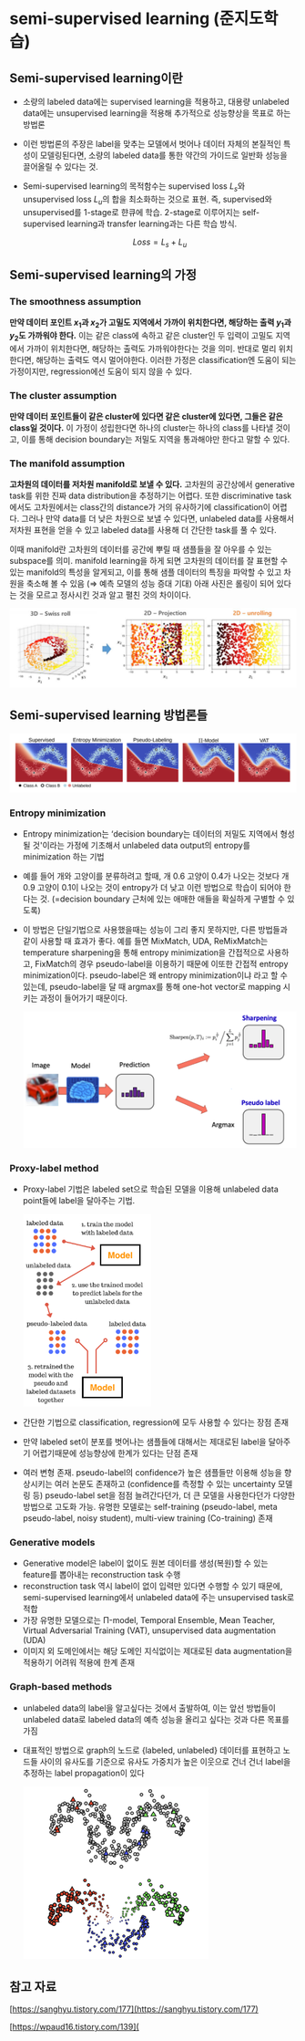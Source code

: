 # semi-supervised learning (준지도학습)

## Semi-supervised learning이란

- 소량의 labeled data에는 supervised learning을 적용하고, 대용량 unlabeled data에는 unsupervised learning을 적용해 추가적으로 성능향상을 목표로 하는 방법론

- 이런 방법론의 주장은 label을 맞추는 모델에서 벗어나 데이터 자체의 본질적인 특성이 모델링된다면, 소량의 labeled data를 통한 약간의 가이드로 일반화 성능을 끌어올릴 수 있다는 것.

- Semi-supervised learning의 목적함수는 supervised loss $L_s$와 unsupervised loss $L_u$의 합을 최소화하는 것으로 표현. 즉, supervised와 unsupervised를 1-stage로 햔큐에 학습. 2-stage로 이루어지는 self-supervised learning과 transfer learning과는 다른 학습 방식.

  $$
  Loss = L_s + L_u
  $$

## Semi-supervised learning의 가정

### The smoothness assumption

**만약 데이터 포인트 $x_1$과 $x_2$가 고밀도 지역에서 가까이 위치한다면, 해당하는 출력 $y_1$과  $y_2$도 가까워야 한다.** 이는 같은 class에 속하고 같은 cluster인 두 입력이 고밀도 지역에서 가까이 위치한다면, 해당하는 출력도 가까워야한다는 것을 의미. 반대로 멀리 위치한다면, 해당하는 출력도 역시 멀어야한다. 이러한 가정은 classification엔 도움이 되는 가정이지만, regression에선 도움이 되지 않을 수 있다.

### The cluster assumption

**만약 데이터 포인트들이 같은 cluster에 있다면 같은 cluster에 있다면, 그들은 같은 class일 것이다.** 이 가정이 성립한다면 하나의 cluster는 하나의 class를 나타낼 것이고, 이를 통해 decision boundary는 저밀도 지역을 통과해야만 한다고 말할 수 있다.

### The manifold assumption

**고차원의 데이터를 저차원 manifold로 보낼 수 있다.** 고차원의 공간상에서 generative task를 위한 진짜 data distribution을 추정하기는 어렵다. 또한 discriminative task에서도 고차원에서는 class간의 distance가 거의 유사하기에 classification이 어렵다. 그러나 만약 data를 더 낮은 차원으로 보낼 수 있다면, unlabeled data를 사용해서 저차원 표현을 얻을 수 있고 labeled data를 사용해 더 간단한 task를 풀 수 있다.

이때 manifold란 고차원의 데이터를 공간에 뿌릴 때 샘플들을 잘 아우를 수 있는 subspace를 의미. manifold learning을 하게 되면 고차원의 데이터를 잘 표현할 수 있는 manifold의  특성을 알게되고, 이를 통해 샘플 데이터의 특징을 파악할 수 있고 차원을 축소해 볼 수 있음 (⇒ 예측 모델의 성능 증대 기대) 아래 사진은 롤링이 되어 있다는 것을 모르고 정사시킨 것과 알고 펼친 것의 차이이다.

<img src="./pic/ssl1.png" alt="Untitled" style="zoom:80%;" />



## Semi-supervised learning 방법론들

![Untitled](./pic/ssl2.png)

### Entropy minimization

- Entropy minimization는 ‘decision boundary는 데이터의 저밀도 지역에서 형성될 것'이라는 가정에 기초해서 unlabeled data output의 entropy를 minimization 하는 기법

- 예를 들어 개와 고양이를 분류하려고 할때, 개 0.6 고양이 0.4가 나오는 것보다 개 0.9 고양이 0.1이 나오는 것이 entropy가 더 낮고 이런 방법으로 학습이 되어야 한다는 것. (=decision boundary 근처에 있는 애매한 애들을 확실하게 구별할 수 있도록)

- 이 방법은 단일기법으로 사용했을때는 성능이 그리 좋지 못하지만, 다른 방법들과 같이 사용할 때 효과가 좋다. 예를 들면 MixMatch, UDA, ReMixMatch는 temperature sharpening을 통해 entropy minimization을 간접적으로 사용하고, FixMatch의 경우 pseudo-label을 이용하기 때문에 이또한 간접적 entropy minimization이다. pseudo-label은 왜 entropy minimization이냐 라고 할 수 있는데, pseudo-label을 달 때 argmax를 통해 one-hot vector로 mapping 시키는 과정이 들어가기 때문이다.

  <img src="./pic/ssl3.png" alt="Untitled" style="zoom:50%;" />

### Proxy-label method

- Proxy-label 기법은 labeled set으로 학습된 모델을 이용해 unlabeled data point들에 label을 달아주는 기법.

  <img src="./pic/ssl4.png" alt="Untitled" style="zoom: 33%;" />

- 간단한 기법으로 classification, regression에 모두 사용할 수 있다는 장점 존재

- 만약 labeled set이 분포를 벗어나는 샘플들에 대해서는 제대로된 label을 달아주기 어렵기때문에 성능향상에 한계가 있다는 단점 존재

- 여러 변형 존재. pseudo-label의 confidence가 높은 샘플들만 이용해 성능을 향상시키는 여러 논문도 존재하고 (confidence를 측정할 수 있는 uncertainty 모델링 등) pseudo-label set을 점점 늘려간다던가, 더 큰 모델을 사용한다던가 다양한 방법으로 고도화 가능. 유명한 모델로는 self-training (pseudo-label, meta pseudo-label, noisy student), multi-view training (Co-training) 존재

### Generative models

- Generative model은 label이 없이도 원본 데이터를 생성(복원)할 수 있는 feature를 뽑아내는 reconstruction task 수행
- reconstruction task 역시 label이 없이 입력만 있다면 수행할 수 있기 때문에, semi-supervised learning에서 unlabeled data에 주는 unsupervised task로 적합
- 가장 유명한 모델으로는 Π-model, Temporal Ensemble, Mean Teacher, Virtual Adversarial Training (VAT), unsupervised data augmentation (UDA)
- 이미지 외 도메인에서는 해당 도메인 지식없이는 제대로된 data augmentation을 적용하기 어려워 적용에 한계 존재

### Graph-based methods

- unlabeled data의 label을 알고싶다는 것에서 출발하여, 이는 앞선 방법들이 unlabeled data로 labeled data의 예측 성능을 올리고 싶다는 것과 다른 목표를 가짐

- 대표적인 방법으로 graph의 노드로 {labeled, unlabeled} 데이터를 표현하고 노드들 사이의 유사도를 기준으로 유사도 가중치가 높은 이웃으로 건너 건너 label을 추정하는 label propagation이 있다

  <img src="./pic/ssl5.png" alt="Untitled" style="zoom:50%;" />

## 참고 자료

[https://sanghyu.tistory.com/177](https://sanghyu.tistory.com/177)

[https://wpaud16.tistory.com/139](
